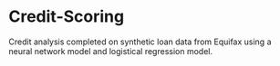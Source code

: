 # Credit-Scoring

Credit analysis completed on synthetic loan data from Equifax using a neural network model and logistical regression model.

